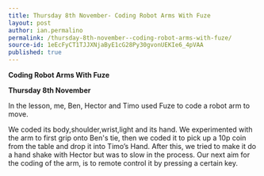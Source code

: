 ```yaml
---
title: Thursday 8th November- Coding Robot Arms With Fuze
layout: post
author: ian.permalino
permalink: /thursday-8th-november--coding-robot-arms-with-fuze/
source-id: 1eEcFyCT1TJJXNjaByE1cG28Py30gvonUEKIe6_4pVAA
published: true
---
```

**Coding Robot Arms With Fuze**

**Thursday 8th November**

In the lesson, me, Ben, Hector and Timo used Fuze to code a robot arm to move.

We coded its body,shoulder,wrist,light and its hand. We experimented with the arm to first grip onto Ben's tie, then we coded it to pick up a 10p coin from the table and drop it into Timo’s Hand. After this, we tried to make it do a hand shake with Hector  but was to slow in the process. Our next aim for the coding of the arm, is to remote control it by pressing a certain key.

